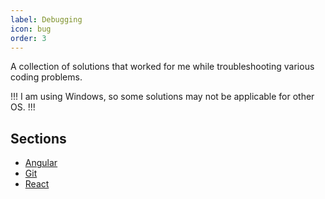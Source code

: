 ```yaml
---
label: Debugging
icon: bug
order: 3
---
```

A collection of solutions that worked for me while troubleshooting various coding problems.

!!!
I am using Windows, so some solutions may not be applicable for other OS.
!!!

## Sections

- [Angular](../debugging/angular.md)
- [Git](../debugging/git.md)
- [React](../debugging/react.md)